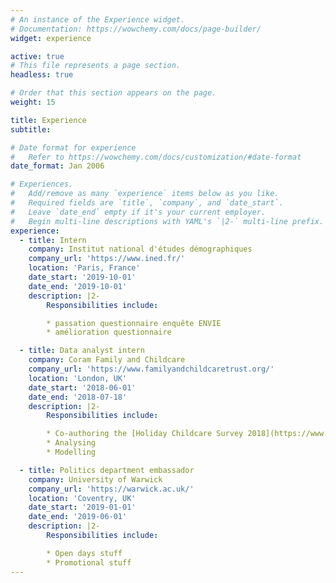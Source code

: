 ```yaml
---
# An instance of the Experience widget.
# Documentation: https://wowchemy.com/docs/page-builder/
widget: experience

active: true
# This file represents a page section.
headless: true

# Order that this section appears on the page.
weight: 15

title: Experience
subtitle:

# Date format for experience
#   Refer to https://wowchemy.com/docs/customization/#date-format
date_format: Jan 2006

# Experiences.
#   Add/remove as many `experience` items below as you like.
#   Required fields are `title`, `company`, and `date_start`.
#   Leave `date_end` empty if it's your current employer.
#   Begin multi-line descriptions with YAML's `|2-` multi-line prefix.
experience:
  - title: Intern
    company: Institut national d'études démographiques
    company_url: 'https://www.ined.fr/'
    location: 'Paris, France'
    date_start: '2019-10-01'
    date_end: '2019-10-01'
    description: |2-
        Responsibilities include:

        * passation questionnaire enquête ENVIE
        * amélioration questionnaire

  - title: Data analyst intern
    company: Coram Family and Childcare
    company_url: 'https://www.familyandchildcaretrust.org/'
    location: 'London, UK'
    date_start: '2018-06-01'
    date_end: '2018-07-18'
    description: |2-
        Responsibilities include:

        * Co-authoring the [Holiday Childcare Survey 2018](https://www.familyandchildcaretrust.org/sites/default/files/Holiday%20Childcare%20Survey%202018_Family%20and%20Childcare%20Trust.pdf)
        * Analysing
        * Modelling

  - title: Politics department embassador
    company: University of Warwick
    company_url: 'https://warwick.ac.uk/'
    location: 'Coventry, UK'
    date_start: '2019-01-01'
    date_end: '2019-06-01'
    description: |2-
        Responsibilities include:

        * Open days stuff
        * Promotional stuff
---
```

